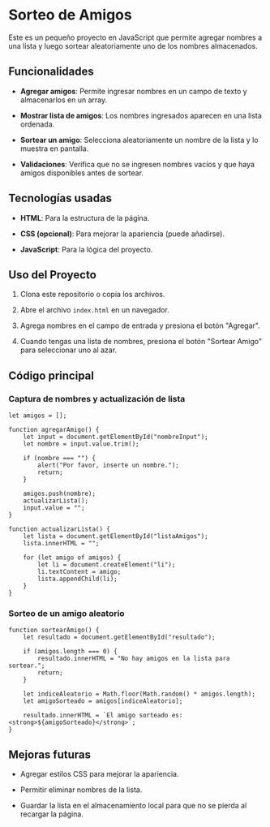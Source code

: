 
# Sorteo de Amigos

Este es un pequeño proyecto en JavaScript que permite agregar nombres a una lista y luego sortear aleatoriamente uno de los nombres almacenados.

## Funcionalidades

- **Agregar amigos**: Permite ingresar nombres en un campo de texto y almacenarlos en un array.
    
- **Mostrar lista de amigos**: Los nombres ingresados aparecen en una lista ordenada.
    
- **Sortear un amigo**: Selecciona aleatoriamente un nombre de la lista y lo muestra en pantalla.
    
- **Validaciones**: Verifica que no se ingresen nombres vacíos y que haya amigos disponibles antes de sortear.
    

## Tecnologías usadas

- **HTML**: Para la estructura de la página.
    
- **CSS (opcional)**: Para mejorar la apariencia (puede añadirse).
    
- **JavaScript**: Para la lógica del proyecto.
    

## Uso del Proyecto

1. Clona este repositorio o copia los archivos.
    
2. Abre el archivo `index.html` en un navegador.
    
3. Agrega nombres en el campo de entrada y presiona el botón "Agregar".
    
4. Cuando tengas una lista de nombres, presiona el botón "Sortear Amigo" para seleccionar uno al azar.
    

## Código principal

### Captura de nombres y actualización de lista

```
let amigos = [];

function agregarAmigo() {
    let input = document.getElementById("nombreInput");
    let nombre = input.value.trim();

    if (nombre === "") {
        alert("Por favor, inserte un nombre.");
        return;
    }

    amigos.push(nombre);
    actualizarLista();
    input.value = "";
}

function actualizarLista() {
    let lista = document.getElementById("listaAmigos");
    lista.innerHTML = "";
    
    for (let amigo of amigos) {
        let li = document.createElement("li");
        li.textContent = amigo;
        lista.appendChild(li);
    }
}
```

### Sorteo de un amigo aleatorio

```
function sortearAmigo() {
    let resultado = document.getElementById("resultado");
    
    if (amigos.length === 0) {
        resultado.innerHTML = "No hay amigos en la lista para sortear.";
        return;
    }

    let indiceAleatorio = Math.floor(Math.random() * amigos.length);
    let amigoSorteado = amigos[indiceAleatorio];

    resultado.innerHTML = `El amigo sorteado es: <strong>${amigoSorteado}</strong>`;
}
```

## Mejoras futuras

- Agregar estilos CSS para mejorar la apariencia.
    
- Permitir eliminar nombres de la lista.
    
- Guardar la lista en el almacenamiento local para que no se pierda al recargar la página.